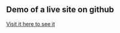 ## Demo of a live site on github

[Visit it here to see it](https://amlwwalker.github.com/git-tutorial)